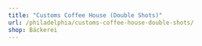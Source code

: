```yaml
---
title: "Customs Coffee House (Double Shots)"
url: /philadelphia/customs-coffee-house-double-shots/
shop: Bäckerei
---
```

